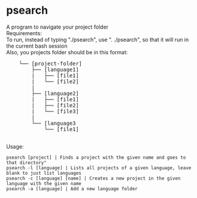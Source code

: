 # psearch
A program to navigate your project folder <br />
Requirements: <br />
  To run, instead of typing "./psearch", use ". ./psearch", so that it will run in the current bash session <br />
  Also, you projects folder should be in this format: <br />
  <pre>
    └── [project-folder]
        ├── [language1] 
        |   ├── [file1] 
        |   └── [file2] 
        |
        ├── [language2] 
        |   ├── [file1] 
        |   ├── [file2] 
        |   └── [file3] 
        |
        └── [language3  
            └── [file1] 
  </pre>


Usage: <br />
  ```
  psearch [project] | Finds a project with the given name and goes to that directory"
  psearch -l [language] | Lists all projects of a given language, leave blank to just list languages
  psearch -c [language] [name] | Creates a new project in the given language with the given name
  psearch -a [language] | Add a new language folder
  ```
